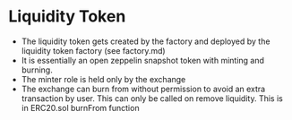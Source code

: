 # Liquidity Token
* The liquidity token gets created by the factory and deployed by the liquidity token factory (see factory.md) 
* It is essentially an open zeppelin snapshot token with minting and burning.
* The minter role is held only by the exchange
* The exchange can burn from without permission to avoid an extra transaction by user. This can only be called on remove liquidity. This is in ERC20.sol burnFrom function